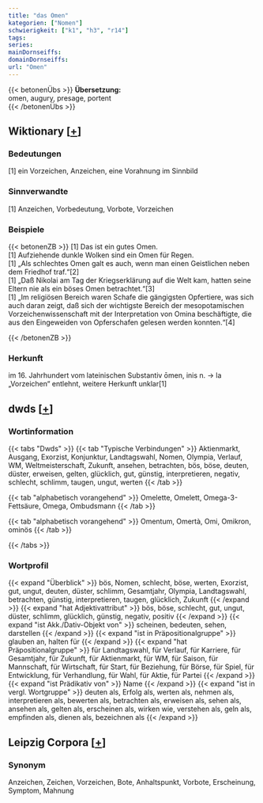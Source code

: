 ```yaml
---
title: "das Omen"
kategorien: ["Nomen"]
schwierigkeit: ["k1", "h3", "r14"]
tags:
series:
mainDornseiffs:
domainDornseiffs:
url: "Omen"
---
```


{{< betonenÜbs >}}
**Übersetzung:**  
omen, augury, presage, portent  
{{< /betonenÜbs >}}

## Wiktionary [[+](https://de.wiktionary.org/wiki/Omen)]

### Bedeutungen
[1] ein Vorzeichen, Anzeichen, eine Vorahnung im Sinnbild  

### Sinnverwandte
[1] Anzeichen, Vorbedeutung, Vorbote, Vorzeichen  

### Beispiele
{{< betonenZB >}}
[1] Das ist ein gutes Omen.  
[1] Aufziehende dunkle Wolken sind ein Omen für Regen.  
[1] „Als schlechtes Omen galt es auch, wenn man einen Geistlichen neben dem Friedhof traf.“[2]  
[1] „Daß Nikolai am Tag der Kriegserklärung auf die Welt kam, hatten seine Eltern nie als ein böses Omen betrachtet.“[3]  
[1] „Im religiösen Bereich waren Schafe die gängigsten Opfertiere, was sich auch daran zeigt, daß sich der wichtigste Bereich der mesopotamischen Vorzeichenwissenschaft mit der Interpretation von Omina beschäftigte, die aus den Eingeweiden von Opferschafen gelesen werden konnten.“[4]  

{{< /betonenZB >}}
### Herkunft
im 16. Jahrhundert vom lateinischen Substantiv ōmen, inis n. → la „Vorzeichen“ entlehnt, weitere Herkunft unklar[1]  



## dwds [[+](https://www.dwds.de/wb/Omen)]

### Wortinformation
{{< tabs "Dwds" >}}
{{< tab "Typische Verbindungen" >}}
Aktienmarkt, Ausgang, Exorzist, Konjunktur, Landtagswahl, Nomen, Olympia, Verlauf, WM, Weltmeisterschaft, Zukunft, ansehen, betrachten, bös, böse, deuten, düster, erweisen, gelten, glücklich, gut, günstig, interpretieren, negativ, schlecht, schlimm, taugen, ungut, werten
{{< /tab >}}

{{< tab "alphabetisch vorangehend" >}}
Omelette, Omelett, Omega-3-Fettsäure, Omega, Ombudsmann
{{< /tab >}}

{{< tab "alphabetisch vorangehend" >}}
Omentum, Omertà, Omi, Omikron, ominös
{{< /tab >}}

{{< /tabs >}}

### Wortprofil
{{< expand "Überblick" >}} bös, Nomen, schlecht, böse, werten, Exorzist, gut, ungut, deuten, düster, schlimm, Gesamtjahr, Olympia, Landtagswahl, betrachten, günstig, interpretieren, taugen, glücklich, Zukunft {{< /expand >}}
{{< expand "hat Adjektivattribut" >}} bös, böse, schlecht, gut, ungut, düster, schlimm, glücklich, günstig, negativ, positiv {{< /expand >}}
{{< expand "ist Akk./Dativ-Objekt von" >}} scheinen, bedeuten, sehen, darstellen {{< /expand >}}
{{< expand "ist in Präpositionalgruppe" >}} glauben an, halten für {{< /expand >}}
{{< expand "hat Präpositionalgruppe" >}} für Landtagswahl, für Verlauf, für Karriere, für Gesamtjahr, für Zukunft, für Aktienmarkt, für WM, für Saison, für Mannschaft, für Wirtschaft, für Start, für Beziehung, für Börse, für Spiel, für Entwicklung, für Verhandlung, für Wahl, für Aktie, für Partei {{< /expand >}}
{{< expand "ist Prädikativ von" >}} Name {{< /expand >}}
{{< expand "ist in vergl. Wortgruppe" >}} deuten als, Erfolg als, werten als, nehmen als, interpretieren als, bewerten als, betrachten als, erweisen als, sehen als, ansehen als, gelten als, erscheinen als, wirken wie, verstehen als, geln als, empfinden als, dienen als, bezeichnen als {{< /expand >}}

## Leipzig Corpora [[+](https://corpora.uni-leipzig.de/en/res?word=Omen&corpusId=deu_newscrawl-public_2018)]


### Synonym
Anzeichen, Zeichen, Vorzeichen, Bote, Anhaltspunkt, Vorbote, Erscheinung, Symptom, Mahnung

